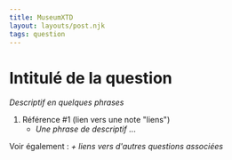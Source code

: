 ```yaml
---
title: MuseumXTD
layout: layouts/post.njk
tags: question
---
```

# Intitulé de la question

*Descriptif en quelques phrases*
 
1. Référence #1 (lien vers une note "liens")
	- *Une phrase de descriptif*
...


Voir également : *+ liens vers d'autres questions associées*